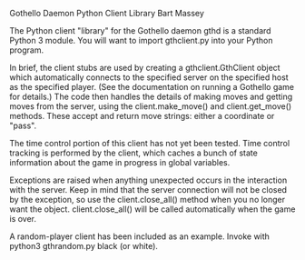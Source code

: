 Gothello Daemon Python Client Library
Bart Massey

The Python client "library" for the Gothello daemon gthd is a standard Python 3 module. You will want to import gthclient.py into your Python program.

In brief, the client stubs are used by creating a gthclient.GthClient object which automatically connects to the specified server on the specified host as the specified player. (See the documentation on running a Gothello game for details.) The code then handles the details of making moves and getting moves from the server, using the client.make_move() and client.get_move() methods. These accept and return move strings: either a coordinate or "pass".

The time control portion of this client has not yet been tested. Time control tracking is performed by the client, which caches a bunch of state information about the game in progress in global variables.

Exceptions are raised when anything unexpected occurs in the interaction with the server. Keep in mind that the server connection will not be closed by the exception, so use the client.close_all() method when you no longer want the object. client.close_all() will be called automatically when the game is over.

A random-player client has been included as an example. Invoke with python3 gthrandom.py black (or white).